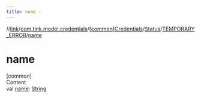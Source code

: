 ```yaml
---
title: name -
---
```

//[link](../../../../index.md)/[com.tink.model.credentials](../../../index.md)/[[common]Credentials](../../index.md)/[Status](../index.md)/[TEMPORARY_ERROR](index.md)/[name](name.md)



# name  
[common]  
Content  
val [name](name.md): [String](https://kotlinlang.org/api/latest/jvm/stdlib/kotlin/-string/index.html)  



